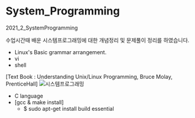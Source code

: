 # System_Programming
2021_2_SystemProgramming

수업시간때 배운 시스템프로그래밍에 대한 개념정리 및 문제풀이 정리를 하였습니다.

- Linux's Basic grammar arrangement.
- vi
- shell

[Text Book : Understanding Unix/Linux Programming, Bruce Molay, PrenticeHall]
![시스템프로그래밍](https://image.aladin.co.kr/product/893/56/cover500/0130083968_1.jpg)
 - C language
 - [gcc & make install]
   - $ sudo apt-get install build essential
